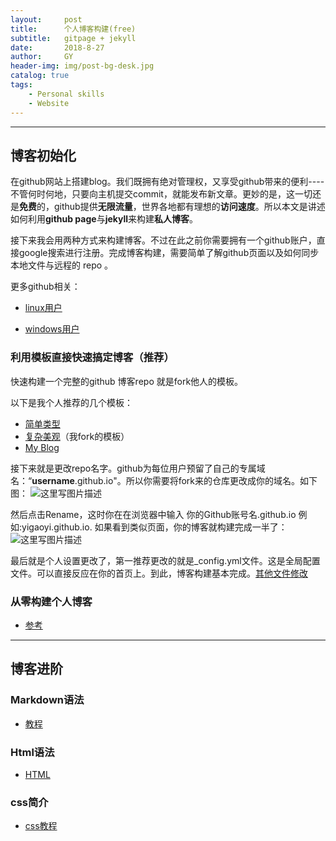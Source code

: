 ```yaml
---
layout:     post
title:      个人博客构建(free)
subtitle:   gitpage + jekyll
date:       2018-8-27
author:     GY
header-img: img/post-bg-desk.jpg
catalog: true
tags:
    - Personal skills
    - Website
---
```

---
## 博客初始化

在github网站上搭建blog。我们既拥有绝对管理权，又享受github带来的便利----不管何时何地，只要向主机提交commit，就能发布新文章。更妙的是，这一切还是**免费**的，github提供**无限流量**，世界各地都有理想的**访问速度**。所以本文是讲述如何利用**github page**与**jekyll**来构建**私人博客**。

接下来我会用两种方式来构建博客。不过在此之前你需要拥有一个github账户，直接google搜索进行注册。完成博客构建，需要简单了解github页面以及如何同步本地文件与远程的 repo 。

更多github相关：

* [linux用户](https://www.liaoxuefeng.com/wiki/0013739516305929606dd18361248578c67b8067c8c017b000/00137628548491051ccfaef0ccb470894c858999603fedf000)

* [windows用户](https://blog.csdn.net/qq_35246620/article/details/66973794)

### 利用模板直接快速搞定博客（推荐）

快速构建一个完整的github 博客repo 就是fork他人的模板。

以下是我个人推荐的几个模板：

* [简单类型](https://github.com/dbtek/dbyll)
* [复杂美观](https://github.com/qiubaiying/qiubaiying.github.io)（我fork的模板）
* [My Blog](https://github.com/YIGAOYI/YIGAOYI.github.io)

接下来就是更改repo名字。github为每位用户预留了自己的专属域名：“**username**.github.io"。所以你需要将fork来的仓库更改成你的域名。如下图：
![这里写图片描述](https://img-blog.csdn.net/20180827125852743?watermark/2/text/aHR0cHM6Ly9ibG9nLmNzZG4ubmV0L3VweWR3cXBhc28=/font/5a6L5L2T/fontsize/400/fill/I0JBQkFCMA==/dissolve/70)

然后点击Rename，这时你在在浏览器中输入 你的Github账号名.github.io 例如:yigaoyi.github.io.
如果看到类似页面，你的博客就构建完成一半了：
![这里写图片描述](https://img-blog.csdn.net/20180827130222406?watermark/2/text/aHR0cHM6Ly9ibG9nLmNzZG4ubmV0L3VweWR3cXBhc28=/font/5a6L5L2T/fontsize/400/fill/I0JBQkFCMA==/dissolve/70)

最后就是个人设置更改了，第一推荐更改的就是_config.yml文件。这是全局配置文件。可以直接反应在你的首页上。到此，博客构建基本完成。[其他文件修改](https://www.jekyll.com.cn/docs/structure/)



### 从零构建个人博客

* [参考](https://blog.csdn.net/NockinOnHeavensDoor/article/details/80297456)
---
##  博客进阶

### Markdown语法

* [教程](https://coding.net/help/doc/project/markdown.html)

### Html语法

* [HTML](http://www.runoob.com/html/html-tutorial.html)

### css简介

* [css教程](http://www.runoob.com/css/css-tutorial.html)

